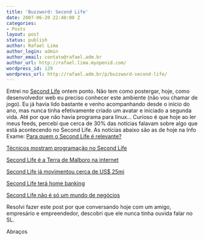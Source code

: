 ```yaml
---
title: 'Buzzword: Second Life'
date: 2007-06-20 22:40:00 Z
categories:
- Posts
layout: post
status: publish
author: Rafael Lima
author_login: admin
author_email: contato@rafael.adm.br
author_url: http://rafael.lima.myopenid.com/
wordpress_id: 129
wordpress_url: http://rafael.adm.br/p/buzzword-second-life/
---
```


Entrei no <a href="http://secondlife.com">Second Life</a> ontem ponto. N&atilde;o tem como postergar, hoje, como desenvolvedor web eu preciso conhecer este ambiente (n&atilde;o vou chamar de jogo). Eu j&aacute; havia lido bastante e venho acompanhando desde o in&iacute;cio do ano, mas nunca tinha efetivamente criado um avatar e iniciado a segunda vida. At&eacute; por que n&atilde;o havia programa para linux...
Curioso &eacute; que hoje ao ler meus feeds, percebi que cerca de 30% das not&iacute;cias falavam sobre algo que est&aacute; acontecendo no Second Life. As not&iacute;cias abaixo s&atilde;o as de hoje na Info Exame:
<a href="http://info.abril.com.br/aberto/infonews/062007/20062007-22.shl">Para quem o Second Life &eacute; relevante?</a>

<a href="http://info.abril.com.br/aberto/infonews/062007/20062007-20.shl">T&eacute;cnicos mostram programa&ccedil;&atilde;o no Second Life</a>

<a href="http://info.abril.com.br/aberto/infonews/062007/20062007-18.shl">Second Life &eacute; a Terra de Malboro na internet</a>

<a href="http://info.abril.com.br/aberto/infonews/062007/20062007-7.shl">Second Life j&aacute; movimentou cerca de US$ 25mi</a>

<a href="http://info.abril.com.br/aberto/infonews/062007/20062007-5.shl">Second Life ter&aacute; home banking</a>

<a href="http://info.abril.com.br/aberto/infonews/062007/20062007-4.shl">Second Life n&atilde;o &eacute; s&oacute; um mundo de neg&oacute;cios</a>

Resolvi fazer este post por que conversando hoje com um amigo, empres&aacute;rio e empreendedor, descobri que ele nunca tinha ouvida falar no SL.

Abra&ccedil;os
